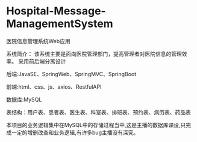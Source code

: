 # Hospital-Message-ManagementSystem

医院信息管理系统Web应用

系统简介：
该系统主要是面向医院管理部门，提高管理者对医院信息的管理效率。
采用前后端分离设计


后端:JavaSE、SpringWeb、SpringMVC、SpringBoot

前端:html、css、js、axios、RestfulAPI

数据库:MySQL

表结构：用户表、患者表、医生表、科室表、排班表、预约表、病历表、药品表

本项目的业务逻辑集中在MySQL中的存储过程当中,这是主播的数据库课设,只完成一定的增删改查和业务逻辑,有许多bug主播没有深究。
